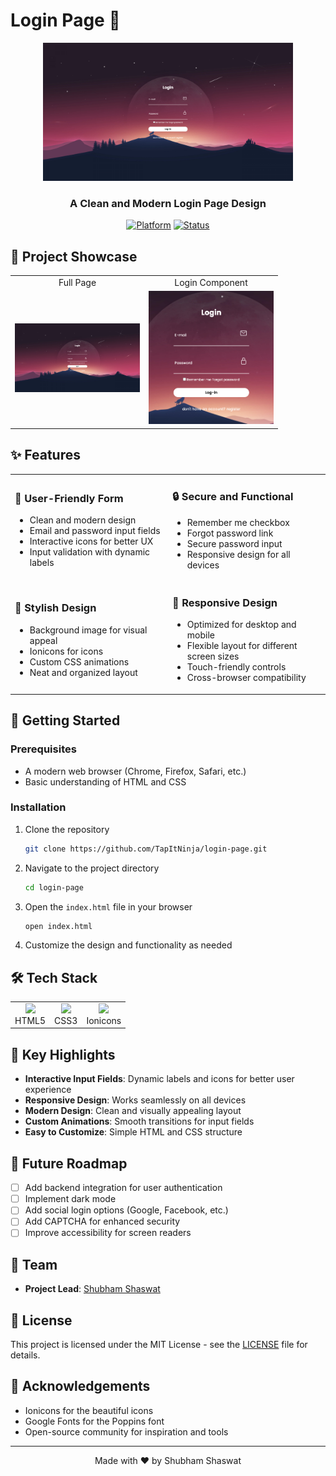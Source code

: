 # Login Page 🚪

<div align="center">
  <img src="https://github.com/TapItNinja/login-page/blob/main/components/full.png" alt="Full Page Screenshot" width="400"/>
  
  <h3>A Clean and Modern Login Page Design</h3>
  
  [![Platform](https://img.shields.io/badge/Platform-HTML5-CSS3-orange.svg)](https://developer.mozilla.org/en-US/docs/Web/HTML)
  [![Status](https://img.shields.io/badge/Status-Active-4CAF50.svg)](https://github.com/TapItNinja/login-page)
</div>

## 🎥 Project Showcase

<div align="center">
  <table>
    <tr>
      <td align="center">Full Page</td>
      <td align="center">Login Component</td>
    </tr>
    <tr>
      <td><img src="https://github.com/TapItNinja/login-page/blob/main/components/full.png" width="200"/></td>
      <td><img src="https://github.com/TapItNinja/login-page/blob/main/components/login.png" width="200"/></td>
    </tr>
  </table>
</div>

## ✨ Features

<div align="center">
<table>
  <tr>
    <td width="50%">
      <h3>📝 User-Friendly Form</h3>
      <ul>
        <li>Clean and modern design</li>
        <li>Email and password input fields</li>
        <li>Interactive icons for better UX</li>
        <li>Input validation with dynamic labels</li>
      </ul>
    </td>
    <td width="50%">
      <h3>🔒 Secure and Functional</h3>
      <ul>
        <li>Remember me checkbox</li>
        <li>Forgot password link</li>
        <li>Secure password input</li>
        <li>Responsive design for all devices</li>
      </ul>
    </td>
  </tr>
  <tr>
    <td width="50%">
      <h3>🎨 Stylish Design</h3>
      <ul>
        <li>Background image for visual appeal</li>
        <li>Ionicons for icons</li>
        <li>Custom CSS animations</li>
        <li>Neat and organized layout</li>
      </ul>
    </td>
    <td width="50%">
      <h3>📱 Responsive Design</h3>
      <ul>
        <li>Optimized for desktop and mobile</li>
        <li>Flexible layout for different screen sizes</li>
        <li>Touch-friendly controls</li>
        <li>Cross-browser compatibility</li>
      </ul>
    </td>
  </tr>
</table>
</div>

## 🚀 Getting Started

### Prerequisites

- A modern web browser (Chrome, Firefox, Safari, etc.)
- Basic understanding of HTML and CSS

### Installation

1. Clone the repository
   ```bash
   git clone https://github.com/TapItNinja/login-page.git
   ```

2. Navigate to the project directory
   ```bash
   cd login-page
   ```

3. Open the `index.html` file in your browser
   ```bash
   open index.html
   ```

4. Customize the design and functionality as needed

## 🛠️ Tech Stack

<div align="center">
  <table>
    <tr>
      <td align="center"><img src="https://upload.wikimedia.org/wikipedia/commons/6/61/HTML5_logo_and_wordmark.svg" width="40"/><br/>HTML5</td>
      <td align="center"><img src="https://upload.wikimedia.org/wikipedia/commons/d/d5/CSS3_logo_and_wordmark.svg" width="40"/><br/>CSS3</td>
      <td align="center"><img src="https://ionic.io/ionicons/usage-logo.png" width="40"/><br/>Ionicons</td>
    </tr>
  </table>
</div>

## 🌟 Key Highlights

- **Interactive Input Fields**: Dynamic labels and icons for better user experience
- **Responsive Design**: Works seamlessly on all devices
- **Modern Design**: Clean and visually appealing layout
- **Custom Animations**: Smooth transitions for input fields
- **Easy to Customize**: Simple HTML and CSS structure

## 🔮 Future Roadmap

- [ ] Add backend integration for user authentication
- [ ] Implement dark mode
- [ ] Add social login options (Google, Facebook, etc.)
- [ ] Add CAPTCHA for enhanced security
- [ ] Improve accessibility for screen readers

## 👥 Team

- **Project Lead**: [Shubham Shaswat](https://github.com/TapItNinja)

## 📄 License

This project is licensed under the MIT License - see the [LICENSE](LICENSE) file for details.

## 🙏 Acknowledgements

- Ionicons for the beautiful icons
- Google Fonts for the Poppins font
- Open-source community for inspiration and tools

---

<div align="center">
  <p>Made with ❤️ by Shubham Shaswat</p>
</div>

